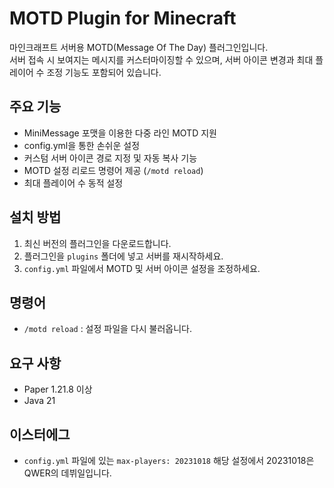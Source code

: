 # MOTD Plugin for Minecraft

마인크래프트 서버용 MOTD(Message Of The Day) 플러그인입니다.  
서버 접속 시 보여지는 메시지를 커스터마이징할 수 있으며, 서버 아이콘 변경과 최대 플레이어 수 조정 기능도 포함되어 있습니다.

## 주요 기능
- MiniMessage 포맷을 이용한 다중 라인 MOTD 지원  
- config.yml을 통한 손쉬운 설정  
- 커스텀 서버 아이콘 경로 지정 및 자동 복사 기능  
- MOTD 설정 리로드 명령어 제공 (`/motd reload`)  
- 최대 플레이어 수 동적 설정  

## 설치 방법
1. 최신 버전의 플러그인을 다운로드합니다.  
2. 플러그인을 `plugins` 폴더에 넣고 서버를 재시작하세요.  
3. `config.yml` 파일에서 MOTD 및 서버 아이콘 설정을 조정하세요.

## 명령어
- `/motd reload` : 설정 파일을 다시 불러옵니다.

## 요구 사항
- Paper 1.21.8 이상  
- Java 21  

## 이스터에그
- `config.yml` 파일에 있는 `max-players: 20231018` 해당 설정에서 20231018은 QWER의 데뷔일입니다.
